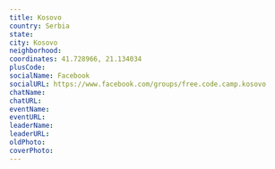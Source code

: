 ```yaml
---
title: Kosovo
country: Serbia
state: 
city: Kosovo
neighborhood: 
coordinates: 41.728966, 21.134034
plusCode:
socialName: Facebook
socialURL: https://www.facebook.com/groups/free.code.camp.kosovo
chatName:
chatURL:
eventName:
eventURL:
leaderName:
leaderURL:
oldPhoto: 
coverPhoto:
---
```

